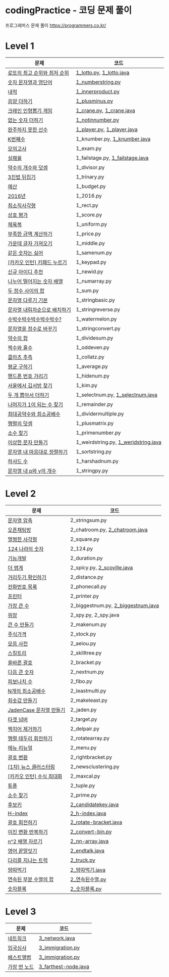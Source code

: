 # codingPractice - 코딩 문제 풀이
프로그래머스 문제 풀이
https://programmers.co.kr/

# Level 1 

|문제|코드|
|------|-----|
|[로또의 최고 순위와 최저 순위](https://programmers.co.kr/learn/courses/30/lessons/77484)|[1_lotto.py](https://github.com/Kyuyoung11/codingPractice/blob/master/python/level1/1_2016.py), [1_lotto.java](https://github.com/Kyuyoung11/codingPractice/blob/master/java/level1/1_lotto.java)|
|[숫자 문자열과 영단어](https://programmers.co.kr/learn/courses/30/lessons/81301)|[1_numberstring.py](https://github.com/Kyuyoung11/codingPractice/blob/master/python/level1/1_numberstring.py)|
|[내적](https://programmers.co.kr/learn/courses/30/lessons/70128)|[1_innerproduct.py](https://github.com/Kyuyoung11/codingPractice/blob/master/python/level1/1_innerproduct.py)|
|[음양 더하기](https://programmers.co.kr/learn/courses/30/lessons/76501)|[1_plusminus.py](https://github.com/Kyuyoung11/codingPractice/blob/master/python/level1/1_plusminus.py)|
|[크레인 인형뽑기 게임](https://programmers.co.kr/learn/courses/30/lessons/64061)|[1_crane.py](https://github.com/Kyuyoung11/codingPractice/blob/master/python/level1/1_crane.py), [1_crane.java](https://github.com/Kyuyoung11/codingPractice/blob/master/java/level1/1_crane.java)|
|[없는 숫자 더하기](https://programmers.co.kr/learn/courses/30/lessons/86051)|[1_notinnumber.py](https://github.com/Kyuyoung11/codingPractice/blob/master/python/level1/1_notinnumber.py)|
|[완주하지 못한 선수](https://programmers.co.kr/learn/courses/30/lessons/42576)|[1_player.py](https://github.com/Kyuyoung11/codingPractice/blob/master/python/level1/1_player.py), [1_player.java](https://github.com/Kyuyoung11/codingPractice/blob/master/java/level1/1_player.java)|
|[K번째수](https://programmers.co.kr/learn/courses/30/lessons/42748)|1_knumber.py, [1_knumber.java](https://github.com/Kyuyoung11/codingPractice/blob/master/java/level1/1_knumber.java)|
|[모의고사](https://programmers.co.kr/learn/courses/30/lessons/42840)|1_exam.py|
|[실패율](https://programmers.co.kr/learn/courses/30/lessons/42889)|1_failstage.py, [1_failstage.java](https://github.com/Kyuyoung11/codingPractice/blob/master/java/level1/1_failstage.java)|
|[약수의 개수와 덧셈](https://programmers.co.kr/learn/courses/30/lessons/77884)|1_divisor.py|
|[3진법 뒤집기](https://programmers.co.kr/learn/courses/30/lessons/68935)|1_trinary.py|
|[예산](https://programmers.co.kr/learn/courses/30/lessons/12982)|1_budget.py|
|[2016년](https://programmers.co.kr/learn/courses/30/lessons/12901)|1_2016.py|
|[최소직사각형](https://programmers.co.kr/learn/courses/30/lessons/86491)|1_rect.py|
|[상호 평가](https://programmers.co.kr/learn/courses/30/lessons/83201)|1_score.py|
|[체육복](https://programmers.co.kr/learn/courses/30/lessons/42862)|1_uniform.py|
|[부족한 금액 계산하기](https://programmers.co.kr/learn/courses/30/lessons/82612)|1_price.py|
|[가운데 글자 가져오기](https://programmers.co.kr/learn/courses/30/lessons/12903?language=python3)|1_middle.py|
|[같은 숫자는 싫어](https://programmers.co.kr/learn/courses/30/lessons/12906)|1_samenum.py|
|[[카카오 인턴] 키패드 누르기](https://programmers.co.kr/learn/courses/30/lessons/67256)|1_keypad.py|
|[신규 아이디 추천](https://programmers.co.kr/learn/courses/30/lessons/72410)|1_newid.py|
|[나누어 떨어지는 숫자 배열](https://programmers.co.kr/learn/courses/30/lessons/12910)|1_numarray.py|
|[두 정수 사이의 합](https://programmers.co.kr/learn/courses/30/lessons/12912)|1_sum.py|
|[문자열 다루기 기본](https://programmers.co.kr/learn/courses/30/lessons/12918)|1_stringbasic.py|
|[문자열 내림차순으로 배치하기](https://programmers.co.kr/learn/courses/30/lessons/12917)|1_stringreverse.py|
|[수박수박수박수박수박수?](https://programmers.co.kr/learn/courses/30/lessons/12922)|1_watermelon.py|
|[문자열을 정수로 바꾸기](https://programmers.co.kr/learn/courses/30/lessons/12925)|1_stringconvert.py|
|[약수의 합](https://programmers.co.kr/learn/courses/30/lessons/12928)|1_dividesum.py|
|[짝수와 홀수](https://programmers.co.kr/learn/courses/30/lessons/12937)|1_oddeven.py|
|[콜라츠 추측](https://programmers.co.kr/learn/courses/30/lessons/12943)|1_collatz.py|
|[평균 구하기](https://programmers.co.kr/learn/courses/30/lessons/12944)|1_average.py|
|[핸드폰 번호 가리기](https://programmers.co.kr/learn/courses/30/lessons/12948)|1_hidenum.py|
|[서울에서 김서방 찾기](https://programmers.co.kr/learn/courses/30/lessons/12919)|1_kim.py|
|[두 개 뽑아서 더하기](https://programmers.co.kr/learn/courses/30/lessons/68644)|1_selectnum.py, [1_selectnum.java](https://github.com/Kyuyoung11/codingPractice/blob/master/java/level1/1_selectnum.java)|
|[나머지가 1이 되는 수 찾기](https://programmers.co.kr/learn/courses/30/lessons/87389)|1_remainder.py|
|[최대공약수와 최소공배수](https://programmers.co.kr/learn/courses/30/lessons/12940)|1_dividermultiple.py|
|[행렬의 덧셈](https://programmers.co.kr/learn/courses/30/lessons/12950)|1_plusmatrix.py|
|[소수 찾기](https://programmers.co.kr/learn/courses/30/lessons/12921)|1_primenumber.py|
|[이상한 문자 만들기](https://programmers.co.kr/learn/courses/30/lessons/12930)|1_weirdstring.py, [1_weridstring.java](https://github.com/Kyuyoung11/codingPractice/blob/master/java/level1/1_weirdstring.java)|
|[문자열 내 마음대로 정렬하기](https://programmers.co.kr/learn/courses/30/lessons/12915)|1_sortstring.py|
|[하샤드 수](https://programmers.co.kr/learn/courses/30/lessons/12947)|1_harshadnum.py|
|[문자열 내 p와 y의 개수](https://programmers.co.kr/learn/courses/30/lessons/12916)|1_stringpy.py|




# Level 2

| 문제                                                                               | 코드                                                                                                                           |
|----------------------------------------------------------------------------------|------------------------------------------------------------------------------------------------------------------------------|
| [문자열 압축](https://programmers.co.kr/learn/courses/30/lessons/60057)               | 2_stringsum.py                                                                                                               |
| [오픈채팅방](https://programmers.co.kr/learn/courses/30/lessons/42888)                | 2_chatroom.py, [2_chatroom.java](https://github.com/Kyuyoung11/codingPractice/blob/master/java/level2/2_chatroom.java)       |
| [멀쩡한 사각형](https://programmers.co.kr/learn/courses/30/lessons/62048)              | 2_square.py                                                                                                                  |
| [124 나라의 숫자](https://programmers.co.kr/learn/courses/30/lessons/12899)           | 2_124.py                                                                                                                     |
| [기능개발](https://programmers.co.kr/learn/courses/30/lessons/42586)                 | 2_duration.py                                                                                                                |
| [더 맵게](https://programmers.co.kr/learn/courses/30/lessons/42626)                 | 2_spicy.py, [2_scoville.java](https://github.com/Kyuyoung11/codingPractice/blob/master/java/level2/2_scoville.java)          |
| [거리두기 확인하기](https://programmers.co.kr/learn/courses/30/lessons/81302)            | 2_distance.py                                                                                                                |
| [전화번호 목록](https://programmers.co.kr/learn/courses/30/lessons/42577)              | 2_phonecall.py                                                                                                               |
| [프린터](https://programmers.co.kr/learn/courses/30/lessons/42587)                  | 2_printer.py                                                                                                                 |
| [가장 큰 수](https://programmers.co.kr/learn/courses/30/lessons/42746)               | 2_biggestnum.py, [2_biggestnum.java](https://github.com/Kyuyoung11/codingPractice/blob/master/java/level2/2_biggestnum.java) |
| [위장](https://programmers.co.kr/learn/courses/30/lessons/42578)                   | 2_spy.py, 2_spy.java                                                                                                         |
| [큰 수 만들기](https://programmers.co.kr/learn/courses/30/lessons/42883)              | 2_makenum.py                                                                                                                 |
| [주식가격](https://programmers.co.kr/learn/courses/30/lessons/42584)                 | 2_stock.py                                                                                                                   |
| [모음 사전](https://programmers.co.kr/learn/courses/30/lessons/84512)                | 2_aeiou.py                                                                                                                   |
| [스킬트리](https://programmers.co.kr/learn/courses/30/lessons/49993)                 | 2_skilltree.py                                                                                                               |
| [올바른 괄호](https://programmers.co.kr/learn/courses/30/lessons/12909)               | 2_bracket.py                                                                                                                 |
| [다음 큰 숫자](https://programmers.co.kr/learn/courses/30/lessons/12911)              | 2_nextnum.py                                                                                                                 |
| [피보나치 수](https://programmers.co.kr/learn/courses/30/lessons/12945)               | 2_fibo.py                                                                                                                    |
| [N개의 최소공배수](https://programmers.co.kr/learn/courses/30/lessons/12953)            | 2_leastmulti.py                                                                                                              |
| [최솟값 만들기](https://programmers.co.kr/learn/courses/30/lessons/12941)              | 2_makeleast.py                                                                                                               |
| [JadenCase 문자열 만들기](https://programmers.co.kr/learn/courses/30/lessons/12951)    | 2_jaden.py                                                                                                                   |
| [타겟 넘버](https://programmers.co.kr/learn/courses/30/lessons/43165)                | 2_target.py                                                                                                                  |
| [짝지어 제거하기](https://programmers.co.kr/learn/courses/30/lessons/12973)             | 2_delpair.py                                                                                                                 |
| [행렬 테두리 회전하기](https://programmers.co.kr/learn/courses/30/lessons/77485)          | 2_rotatearray.py                                                                                                             |
| [메뉴 리뉴얼](https://programmers.co.kr/learn/courses/30/lessons/72411)               | 2_menu.py                                                                                                                    |
| [괄호 변환](https://programmers.co.kr/learn/courses/30/lessons/60058)                | 2_rightbracket.py                                                                                                            |
| [[1차] 뉴스 클러스터링](https://programmers.co.kr/learn/courses/30/lessons/17677)        | 2_newsclustering.py                                                                                                          |
| [[카카오 인턴] 수식 최대화](https://programmers.co.kr/learn/courses/30/lessons/67257)      | 2_maxcal.py                                                                                                                  |
| [튜플](https://programmers.co.kr/learn/courses/30/lessons/64065)                   | 2_tuple.py                                                                                                                   |
| [소수 찾기](https://programmers.co.kr/learn/courses/30/lessons/42839)                | 2_prime.py                                                                                                                   |
| [후보키](https://programmers.co.kr/learn/courses/30/lessons/42890)                  | [2_candidatekey.java](https://github.com/Kyuyoung11/codingPractice/blob/master/java/level2/2_candidatekey.java)              |
| [H-index](https://programmers.co.kr/learn/courses/30/lessons/42747)              | [2_h-index.java](https://github.com/Kyuyoung11/codingPractice/blob/master/java/level2/2_h-index.java)                        |
| [괄호 회전하기](https://programmers.co.kr/learn/courses/30/lessons/76502)              | [2_rotate-bracket.java](https://github.com/Kyuyoung11/codingPractice/blob/master/java/level2/2_rotate-bracket.java)          |
| [이진 변환 반복하기](https://programmers.co.kr/learn/courses/30/lessons/70129)           | [2_convert-bin.py](https://github.com/Kyuyoung11/codingPractice/blob/master/python/level2/2_convert-bin.py)                  |
| [n^2 배열 자르기](https://programmers.co.kr/learn/courses/30/lessons/87390)           | [2_nn-array.java](https://github.com/Kyuyoung11/codingPractice/blob/master/java/level2/2_nn-array.java)                      |
| [영어 끝말잇기](https://programmers.co.kr/learn/courses/30/lessons/12981)              | [2_endtalk.java](https://github.com/Kyuyoung11/codingPractice/blob/master/java/level2/2_endtalk.java)                        |
| [다리를 지나는 트럭](https://programmers.co.kr/learn/courses/30/lessons/42583)           | [2_truck.py](https://github.com/Kyuyoung11/codingPractice/blob/master/python/level2/2_truck.py)                              |
| [땅따먹기](https://school.programmers.co.kr/learn/courses/30/lessons/12913)          | [2_땅따먹기.java](https://github.com/Kyuyoung11/codingPractice/blob/master/java/level2/2_땅따먹기.java)                              |
| [연속된 부분 수열의 합](https://school.programmers.co.kr/learn/courses/30/lessons/178870) | [2_연속된수열.py](https://github.com/Kyuyoung11/codingPractice/blob/master/python/level2/2_연속된수열.py)                              |
| [숫자블록](https://school.programmers.co.kr/learn/courses/30/lessons/12923)         | [2_숫자블록.py](https://github.com/Kyuyoung11/codingPractice/blob/master/python/level2/2_숫자블록.py)                                |


# Level 3

|문제|코드|
|------|---|
|[네트워크](https://programmers.co.kr/learn/courses/30/lessons/43162)|[3_network.java](https://github.com/Kyuyoung11/codingPractice/blob/master/java/level3/3_network.java)|
|[입국심사](https://programmers.co.kr/learn/courses/30/lessons/43238)|[3_immigration.py](https://github.com/Kyuyoung11/codingPractice/blob/master/python/level3/3_immigration.py)|
|[베스트앨범](https://programmers.co.kr/learn/courses/30/lessons/42579)|[3_immigration.py](https://github.com/Kyuyoung11/codingPractice/blob/master/python/level3/3_bestalbum.py)|
|[가장 먼 노드](https://programmers.co.kr/learn/courses/30/lessons/49189)|[3_farthest-node.java](https://github.com/Kyuyoung11/codingPractice/blob/master/java/level3/3_farthest-node.java)|
